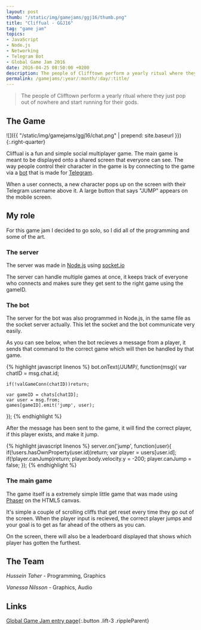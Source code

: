 ```yaml
---
layout: post
thumb: "/static/img/gamejams/ggj16/thumb.png"
title: "Cliffual - GGJ16"
tag: "game jam"
topics:
- JavaScript
- Node.js
- Networking
- Telegram Bot
- Global Game Jam 2016
date: 2016-04-25 08:50:00 +0200
description: The people of Clifftown perform a yearly ritual where they just pop out of nowhere and start running for their gods.
permalink: /gamejams/:year/:month/:day/:title/
---
```


> The people of Clifftown perform a yearly ritual where they just pop out of nowhere and start running for their gods.

## The Game

![]({{ "/static/img/gamejams/ggj16/chat.png" | prepend: site.baseurl }}){:.right-quarter}

Cliffual is a fun and simple social multiplayer game.
The main game is meant to be displayed onto a shared screen that everyone can see.
The way people control their character in the game is by connecting to the game via a [bot](https://core.telegram.org/bots) that is made for [Telegram](https://telegram.org).

When a user connects, a new character pops up on the screen with their Telegram username above it.
A large button that says "JUMP" appears on the mobile screen.


## My role

For this game jam I decided to go solo, so I did all of the programming and some of the art.

### The server

The server was made in [Node.js](https://nodejs.org/) using [socket.io](http://socket.io/)

The server can handle multiple games at once, it keeps track of everyone who connects and makes sure they get sent to the right game using the gameID.


### The bot

The server for the bot was also programmed in Node.js, in the same file as the socket server actually.
This let the socket and the bot communicate very easily.

As you can see below, when the bot recieves a message from a player, it sends that command to the correct game which will then be handled by that game.

{% highlight javascript linenos %}
bot.onText(/JUMP/, function(msg){
	var chatID = msg.chat.id;

	if(!valGameConn(chatID))return;

	var gameID = chats[chatID];
	var user = msg.from;
	games[gameID].emit('jump', user);
});
{% endhighlight %}

After the message has been sent to the game, it will find the correct player, if this player exists, and make it jump.

{% highlight javascript linenos %}
server.on('jump', function(user){
	if(!users.hasOwnProperty(user.id))return;
	var player = users[user.id];
	if(!player.canJump)return;
	player.body.velocity.y = -200;
	player.canJump = false;
});
{% endhighlight %}

### The main game

The game itself is a extremely simple little game that was made using [Phaser](http://phaser.io/) on the HTML5 canvas.

It's simple a couple of scrolling cliffs that get reset every time they go out of the screen.
When the player input is recieved, the correct player jumps and your goal is to get as far ahead of the others as you can.

On the screen, there will also be a leaderboard displayed that shows which player has gotten the furthest.


## The Team

*Hussein Taher* - Programming, Graphics

*Vanessa Nilsson* - Graphics, Audio


## Links

[Global Game Jam entry page](http://globalgamejam.org/2016/games/cliffual){:.button .lift-3 .rippleParent}
